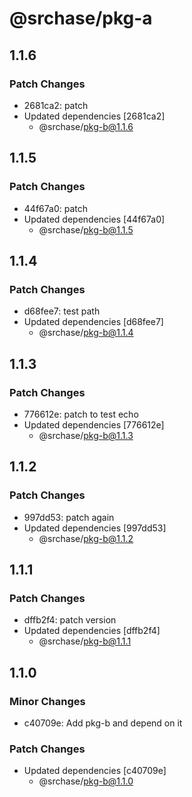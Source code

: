 # @srchase/pkg-a

## 1.1.6

### Patch Changes

- 2681ca2: patch
- Updated dependencies [2681ca2]
  - @srchase/pkg-b@1.1.6

## 1.1.5

### Patch Changes

- 44f67a0: patch
- Updated dependencies [44f67a0]
  - @srchase/pkg-b@1.1.5

## 1.1.4

### Patch Changes

- d68fee7: test path
- Updated dependencies [d68fee7]
  - @srchase/pkg-b@1.1.4

## 1.1.3

### Patch Changes

- 776612e: patch to test echo
- Updated dependencies [776612e]
  - @srchase/pkg-b@1.1.3

## 1.1.2

### Patch Changes

- 997dd53: patch again
- Updated dependencies [997dd53]
  - @srchase/pkg-b@1.1.2

## 1.1.1

### Patch Changes

- dffb2f4: patch version
- Updated dependencies [dffb2f4]
  - @srchase/pkg-b@1.1.1

## 1.1.0

### Minor Changes

- c40709e: Add pkg-b and depend on it

### Patch Changes

- Updated dependencies [c40709e]
  - @srchase/pkg-b@1.1.0
